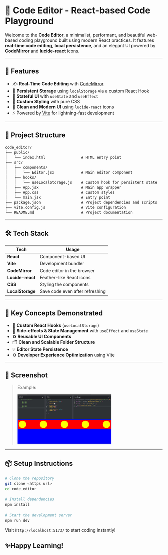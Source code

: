 # 🧠 Code Editor - React-based Code Playground

Welcome to the **Code Editor**, a minimalist, performant, and beautiful web-based coding playground built using modern React practices. It features **real-time code editing**, **local persistence**, and an elegant UI powered by **CodeMirror** and **lucide-react** icons.

---

## 🚀 Features

- ✍️ **Real-Time Code Editing** with [CodeMirror](https://codemirror.net/)
- 💾 **Persistent Storage** using `localStorage` via a custom React Hook
- 🧠 **Stateful UI** with `useState` and `useEffect`
- 🎨 **Custom Styling** with pure CSS
- 🌈 **Clean and Modern UI** using `lucide-react` icons
- ⚡ Powered by [Vite](https://vitejs.dev/) for lightning-fast development

---

## 📁 Project Structure

```
code_editor/
├── public/
│   └── index.html                # HTML entry point
├── src/
│   ├── components/
│   │   └── Editor.jsx            # Main editor component
│   ├── hooks/
│   │   └── useLocalStorage.js    # Custom hook for persistent state
│   ├── App.jsx                   # Main app wrapper
│   ├── App.css                   # Custom styles
│   └── main.jsx                  # Entry point
├── package.json                  # Project dependencies and scripts
├── vite.config.js                # Vite configuration
└── README.md                     # Project documentation
```

---

## 🛠️ Tech Stack

| Tech             | Usage                           |
| ---------------- | ------------------------------- |
| **React**        | Component-based UI              |
| **Vite**         | Development bundler             |
| **CodeMirror**   | Code editor in the browser      |
| **Lucide-react** | Feather-like React icons        |
| **CSS**          | Styling the components          |
| **LocalStorage** | Save code even after refreshing |

---

## 🧠 Key Concepts Demonstrated

- 🧩 **Custom React Hooks** (`useLocalStorage`)
- 🔁 **Side-effects & State Management** with `useEffect` and `useState`
- ♻️ **Reusable UI Components**
- 🗂️ **Clean and Scalable Folder Structure**
- 💡 **Editor State Persistence**
- ⚙️ **Developer Experience Optimization** using Vite

---

## 📸 Screenshot

> Example:
>
> <a href="./code_editor/public/image.png" target="_blank">
>   <img src="./code_editor/public/image.png" alt="Editor Screenshot" width="300" />
> </a>

---

## 📦 Setup Instructions

```bash
# Clone the repository
git clone <https url>
cd code_editor

# Install dependencies
npm install

# Start the development server
npm run dev
```

Visit `http://localhost:5173/` to start coding instantly!

## ✨Happy Learning!
